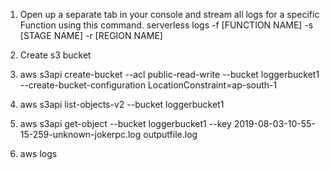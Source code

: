 1. Open up a separate tab in your console and stream all logs for a specific Function using this command.
serverless logs -f [FUNCTION NAME] -s [STAGE NAME] -r [REGION NAME]

2. Create s3 bucket 
1. aws s3api create-bucket --acl public-read-write --bucket loggerbucket1 --create-bucket-configuration LocationConstraint=ap-south-1
2. aws s3api list-objects-v2 --bucket loggerbucket1
3. aws s3api get-object  --bucket loggerbucket1 --key 2019-08-03-10-55-15-259-unknown-jokerpc.log outputfile.log
4. aws logs